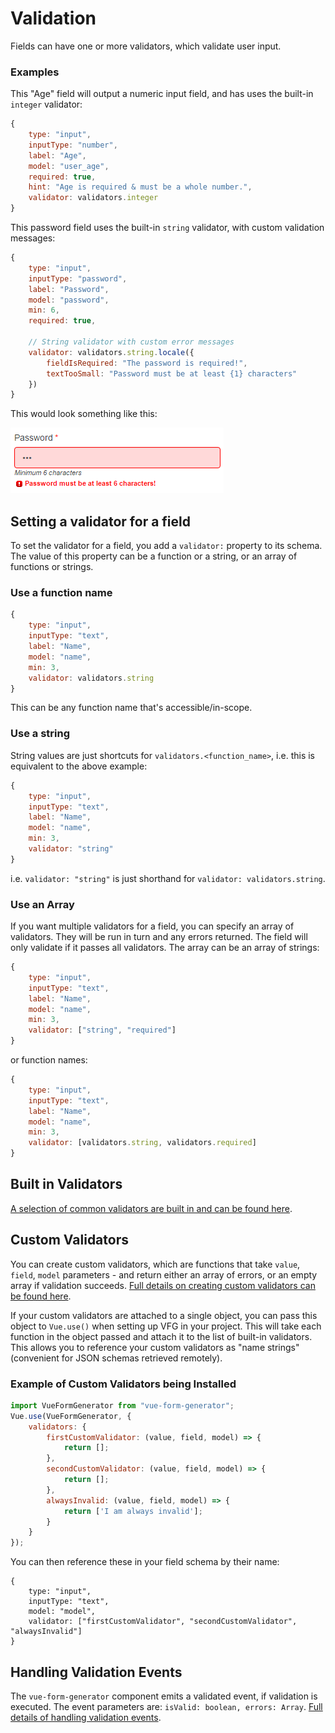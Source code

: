 # Validation

Fields can have one or more validators, which validate user input.

### Examples

This "Age" field will output a numeric input field, and has uses the built-in `integer` validator:

```js
{
    type: "input",
    inputType: "number",
    label: "Age",
    model: "user_age",
    required: true,
    hint: "Age is required & must be a whole number.",
    validator: validators.integer
}
```

This password field uses the built-in `string` validator, with custom validation messages:

```js
{
    type: "input",
    inputType: "password",
    label: "Password",
    model: "password",
    min: 6,
    required: true,

    // String validator with custom error messages
    validator: validators.string.locale({
    	fieldIsRequired: "The password is required!",
    	textTooSmall: "Password must be at least {1} characters"
    })
}
```

This would look something like this:

![Password field with a custom validation message](../assets/vfg-custom-validator-messages.png)

## Setting a validator for a field

To set the validator for a field, you add a `validator:` property to its schema. The value of this property can be a function or a string, or an array of functions or strings.

### Use a function name

```js
{
    type: "input",
    inputType: "text",
    label: "Name",
    model: "name",
    min: 3,
    validator: validators.string
}
```

This can be any function name that's accessible/in-scope.


### Use a string

String values are just shortcuts for `validators.<function_name>`, i.e. this is equivalent to the above example:

```js
{
    type: "input",
    inputType: "text",
    label: "Name",
    model: "name",
    min: 3,
    validator: "string"
}
```
i.e. `validator: "string"` is just shorthand for `validator: validators.string`.

### Use an Array

If you want multiple validators for a field, you can specify an array of validators. They will be run in turn and any errors returned. The field will only validate if it passes all validators. The array can be an array of strings:

```js
{
    type: "input",
    inputType: "text",
    label: "Name",
    model: "name",
    min: 3,
    validator: ["string", "required"]
}

```

or function names:

```js
{
    type: "input",
    inputType: "text",
    label: "Name",
    model: "name",
    min: 3,
    validator: [validators.string, validators.required]
}

```



## Built in Validators

[A selection of common validators are built in and can be found here](built-in-validators.md).

## Custom Validators

You can create custom validators, which are functions that take `value`, `field`, `model` parameters - and return either an array of errors, or an empty array if validation succeeds. [Full details on creating custom validators can be found here](custom-validators.md).

If your custom validators are attached to a single object, you can pass this object to `Vue.use()` when setting up VFG in your project.  This will take each function in the object passed and attach it to the list of built-in validators.  This allows you to reference your custom validators as "name strings" (convenient for JSON schemas retrieved remotely).

### Example of Custom Validators being Installed

```js
import VueFormGenerator from "vue-form-generator";
Vue.use(VueFormGenerator, {
    validators: {
        firstCustomValidator: (value, field, model) => {
            return [];
        },
        secondCustomValidator: (value, field, model) => {
            return [];
        },
        alwaysInvalid: (value, field, model) => {
            return ['I am always invalid'];
        }
    }
});
```

You can then reference these in your field schema by their name:

```
{
    type: "input",
    inputType: "text",
    model: "model",
    validator: ["firstCustomValidator", "secondCustomValidator", "alwaysInvalid"]
}
```

## Handling Validation Events

The `vue-form-generator` component emits a validated event, if validation is executed. The event parameters are: `isValid: boolean, errors: Array`. [Full details of handling validation events](validation-events.md).

